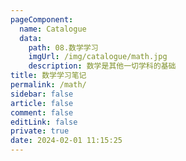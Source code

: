 ```yaml
---
pageComponent: 
  name: Catalogue
  data: 
    path: 08.数学学习
    imgUrl: /img/catalogue/math.jpg
    description: 数学是其他一切学科的基础
title: 数学学习笔记
permalink: /math/
sidebar: false
article: false
comment: false
editLink: false
private: true
date: 2024-02-01 11:15:25
---
```


